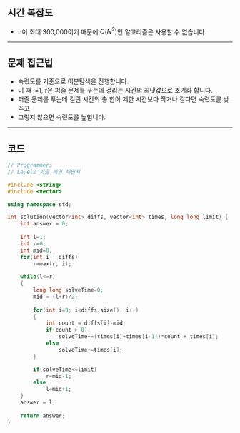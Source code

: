 ## 시간 복잡도
 - n이 최대 300,000이기 때문에 $O(N^2)$인 알고리즘은 사용할 수 없습니다.

---

## 문제 접근법
 - 숙련도를 기준으로 이분탐색을 진행합니다.
 - 이 때 l=1, r은 퍼즐 문제를 푸는데 걸리는 시간의 최댓값으로 초기화 합니다.
 - 퍼즐 문제를 푸는데 걸린 시간의 총 합이 제한 시간보다 작거나 같다면 숙련도를 낮추고
 - 그렇지 않으면 숙련도를 높힙니다.

---

## 코드

```cpp
// Programmers
// Level2 퍼즐 게임 체인지

#include <string>
#include <vector>

using namespace std;

int solution(vector<int> diffs, vector<int> times, long long limit) {
    int answer = 0;
    
    int l=1;
    int r=0;
    int mid=0;
    for(int i : diffs)
        r=max(r, i);
    
    while(l<=r)
    {
        long long solveTime=0;
        mid = (l+r)/2;
        
        for(int i=0; i<diffs.size(); i++)
        {
            int count = diffs[i]-mid;
            if(count > 0)
                solveTime+=(times[i]+times[i-1])*count + times[i];
            else
                solveTime+=times[i];
        }

        if(solveTime<=limit)
            r=mid-1;
        else
            l=mid+1;
    }
    answer = l;
    
    return answer;
}
```